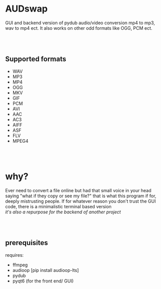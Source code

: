 # AUDswap
GUI and backend version of pydub audio/video conversion mp4 to mp3, wav to mp4 ect. 
It also  works on other odd formats like OGG, PCM ect.

<br><br>
## Supported formats
* WAV
* MP3
* MP4
* OGG
* MKV
* GIF
* PCM
* AVI
* AAC
* AC3
* AIFF
* ASF
* FLV
* MPEG4

<br> <br>
# why?
Ever need to convert a file online but had that small voice in your head saying "what if they copy or see my file?" 
that is what this program if for, deeply mistrusting people. 
If for whatever reason you don't trust the GUI code, there is a minimalistic terminal based version 
<br>
_it's also a repurpose for the backend of another project_

<br><br>
## prerequisites 
requires: 
* ffmpeg
* audioop [pip install audioop-lts]
* pydub
* pyqt6 (for the front end/ GUI)

